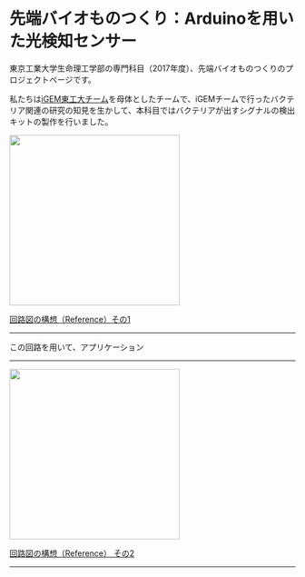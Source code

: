 # 先端バイオものつくり：Arduinoを用いた光検知センサー

<p>東京工業大学生命理工学部の専門科目（2017年度）、先端バイオものつくりのプロジェクトページです。</p>
<p>私たちは<a href="http://2017.igem.org/Team:TokyoTech">iGEM東工大チーム</a>を母体としたチームで、iGEMチームで行ったバクテリア関連の研究の知見を生かして、本科目ではバクテリアが出すシグナルの検出キットの製作を行いました。</p>

<img src="https://cdn.sparkfun.com/assets/learn_tutorials/5/1/2/example_circuit_schem.png" width=300px>
<p><a href="https://cdn.sparkfun.com/assets/learn_tutorials/5/1/2/example_circuit_schem.png">回路図の構想（Reference）その1</a></p>

<hr>

<p>
この回路を用いて、アプリケーション
</p>

<hr>

<img src="https://cdn.sparkfun.com/assets/learn_tutorials/5/1/2/example_circuit_bb.png" width=300px>
<p><a href="https://cdn.sparkfun.com/assets/learn_tutorials/5/1/2/example_circuit_bb.png">回路図の構想（Reference） その2</a></p>

<hr>
                                                                                                   
